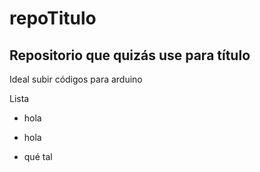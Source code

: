 # repoTitulo

## Repositorio que quizás use para título

Ideal subir códigos para arduino

Lista

* hola

* hola

* qué tal
